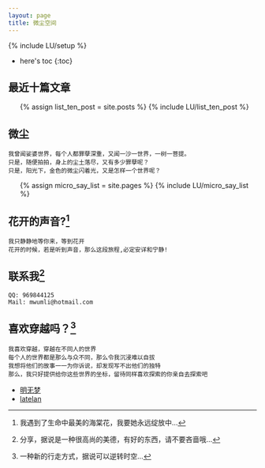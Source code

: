 ```yaml
---
layout: page
title: 微尘空间
---
```

{% include LU/setup %}

* here's toc
{:toc}

## 最近十篇文章

<ul>
{% assign list_ten_post = site.posts %}
{% include LU/list_ten_post %}
</ul>

## 微尘  

	我曾闻娑婆世界，每个人都罪孽深重，又闻一沙一世界，一树一菩提。
	只是，随便拍拍，身上的尘土落尽，又有多少罪孽呢？
	只是，阳光下，金色的微尘闪着光，又是怎样一个世界呢？

<ul>
{% assign micro_say_list = site.pages %}
{% include LU/micro_say_list %}
</ul>

## 花开的声音?[^hxkd]  

	我只静静地等你来，等到花开
	花开的时候，若是听到声音，那么这段旅程,必定安详和宁静!
	
[^hxkd]: 我遇到了生命中最美的海棠花，我要她永远绽放中...

## 联系我[^lmxiwo]  

	QQ: 969844125
	Mail: mwumli@hotmail.com

[^lmxiwo]: 分享，据说是一种很高尚的美德，有好的东西，请不要吝啬哦...  

## 喜欢穿越吗？[^iryt]  

	我喜欢穿越，穿越在不同人的世界  
	每个人的世界都是那么与众不同，那么令我沉浸难以自拔
	我想将他们的故事一一为你诉说，却发现写不出他们的独特
	那么，我只好提供给你这些世界的坐标，留待同样喜欢探索的你亲自去探索吧  

[^iryt]:一种新的行走方式，据说可以逆转时空...

* [明无梦][Susu]
* [latelan][ZhangLingjun]

[Susu]:http://www.dreamxu.com/ "明无梦"
[ZhangLingjun]:http://latelan.github.io "latelan's blog"
